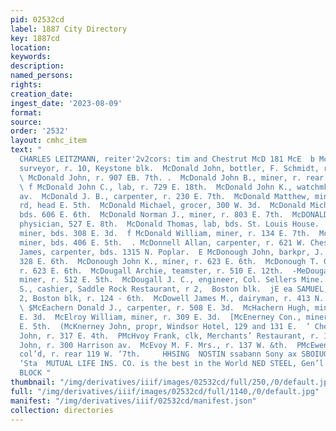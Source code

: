 ```yaml
---
pid: 02532cd
label: 1887 City Directory
key: 1887cd
location: 
keywords: 
description: 
named_persons: 
rights: 
creation_date: 
ingest_date: '2023-08-09'
format: 
source: 
order: '2532'
layout: cmhc_item
text: "                                                                                             }
  CHARLES LEITZMANN, reiter'2v2cors: tim and Chestrut McD 181 McE  b McDonald Jesse,
  surveyor, r. 10, Keystone blk.  McDonald John, bottler, F. Schmidt, r. 415 E. 4th.
  \ McDonald John, r. 907 EB. 7th. .  McDonald John B., miner, r. rear 311 E. 7th.
  \ f McDonald John C., lab, r. 729 E. 18th.  McDonald John K., watchmkr, 215 Harrison
  av.  McDonald J. B., carpenter, r. 230 E. 7th.  McDonald Matthew, miner, r. Strayhorse
  rd, head E. 5th.  McDonald Michael, grocer, 300 W. 3d.  McDonald Michael, miner,
  bds. 606 E. 6th.  McDonald Norman J., miner, r. 803 E. 7th.  McDONALD ROBERT, eclectic
  physician, 527 E. 8th.  McDonald Thomas, lab, bds. St. Louis House.  McDonald Valentine,
  miner, bds. 308 E. 3d.  f McDonald William, miner, r. 134 E. 7th.  McDonald William,
  miner, bds. 406 E. 5th.  . McDonnell Allan, carpenter, r. 621 W. Chestnut.  McDonnell
  James, carpenter, bds. 1315 N. Poplar.  E McDonough John, barkpr, J. O’Neil, r.
  328 E. 6th.  McDonough John K., miner, r. 623 E. 6th.  McDonough T. G. Miss, teacher,
  r. 623 E. 6th.  McDougall Archie, teamster, r. 510 E. 12th.  -MeDougall John K.,
  miner, r. 512 E. 5th.  McDougall J. C., engineer, Col. Sellers Mine.  McDowall Eugene
  S., cashier, Saddle Rock Restaurant, r 2,  Boston blk.  jE ea SAMUEL, lawyer, room
  2, Boston blk, r. 124 - 6th.  McDowell James M., dairyman, r. 413 N. Leiter av.
  \ $McEachern Donald J., carpenter, r. 508 E. 3d.  McHachern Hugh, miner, bds. 308
  E. 3d.  McElroy William, miner, r. 309 E. 3d.  [McEnerney Con., miner, bds. 320
  E. 5th.  (McKnerney John, propr, Windsor Hotel, 129 and 131 E.  ’ Chestuut. ,  cEnerney
  John, r. 317 E. 4th.  PMcHvoy Frank, clk, Merchants’ Restaurant, r. 124 E. 3d.  eMcEvoy
  John, r. 300 Harrison av.  McEvoy M. F. Mrs., r. 137 W. &th.  PMcEwen Johanna Mrs.,
  col’d, r. rear 119 W. ‘7th.     HHSING  NOSTIN ssabann Sony ax SBOIUG PUR S8qyog
  ‘Sta  MUTUAL LIFE INS. CO. is the best in the World NED STEEL, Gen’l Agent, BOSTON
  BLOCK "
thumbnail: "/img/derivatives/iiif/images/02532cd/full/250,/0/default.jpg"
full: "/img/derivatives/iiif/images/02532cd/full/1140,/0/default.jpg"
manifest: "/img/derivatives/iiif/02532cd/manifest.json"
collection: directories
---
```

